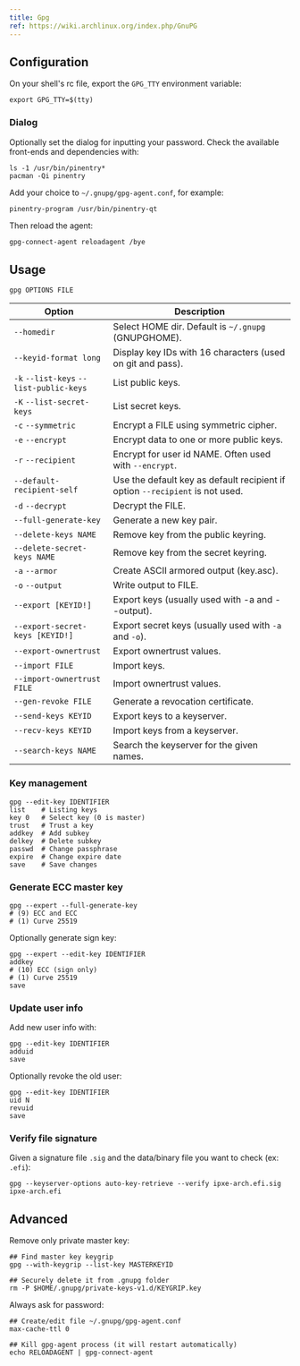 ```yaml
---
title: Gpg
ref: https://wiki.archlinux.org/index.php/GnuPG
---
```


## Configuration

On your shell's rc file,
export the `GPG_TTY` environment variable:

```shell
export GPG_TTY=$(tty)
```

### Dialog

Optionally set the dialog for inputting your password.
Check the available front-ends and dependencies with:

```shell
ls -1 /usr/bin/pinentry*
pacman -Qi pinentry
```

Add your choice to `~/.gnupg/gpg-agent.conf`, for example:

```txt
pinentry-program /usr/bin/pinentry-qt
```

Then reload the agent:

```shell
gpg-connect-agent reloadagent /bye
```

## Usage

```shell
gpg OPTIONS FILE
```

| Option | Description |
| --- | --- |
| `--homedir` | Select HOME dir. Default is `~/.gnupg` (GNUPGHOME). |
| `--keyid-format long` | Display key IDs with 16 characters (used on git and pass). |
| `-k` `--list-keys` `--list-public-keys` | List public keys. |
| `-K` `--list-secret-keys` | List secret keys. |
| `-c` `--symmetric` | Encrypt a FILE using symmetric cipher. |
| `-e` `--encrypt` | Encrypt data to one or more public keys. |
| `-r` `--recipient` | Encrypt for user id NAME. Often used with `--encrypt`. |
| `--default-recipient-self` | Use the default key as default recipient if option `--recipient` is not used. |
| `-d` `--decrypt` | Decrypt the FILE. |
| `--full-generate-key` | Generate a new key pair. |
| `--delete-keys NAME` | Remove key from the public keyring. |
| `--delete-secret-keys NAME` | Remove key from the secret keyring. |
| `-a` `--armor` | Create ASCII armored output (key.asc). |
| `-o` `--output` | Write output to FILE. |
| `--export [KEYID!]` | Export keys (usually used with -a and --output). |
| `--export-secret-keys [KEYID!]` | Export secret keys (usually used with `-a` and `-o`). |
| `--export-ownertrust` | Export ownertrust values. |
| `--import FILE` | Import keys. |
| `--import-ownertrust FILE` | Import ownertrust values. |
| `--gen-revoke FILE` | Generate a revocation certificate. |
| `--send-keys KEYID` | Export keys to a keyserver. |
| `--recv-keys KEYID` | Import keys from a keyserver. |
| `--search-keys NAME` | Search the keyserver for the given names. |

### Key management

```shell
gpg --edit-key IDENTIFIER
list    # Listing keys
key 0   # Select key (0 is master)
trust   # Trust a key
addkey  # Add subkey
delkey  # Delete subkey
passwd  # Change passphrase
expire  # Change expire date
save    # Save changes
```

### Generate ECC master key

```shell
gpg --expert --full-generate-key
# (9) ECC and ECC
# (1) Curve 25519
```

Optionally generate sign key:

```shell
gpg --expert --edit-key IDENTIFIER
addkey
# (10) ECC (sign only)
# (1) Curve 25519
save
```

### Update user info

Add new user info with:

```shell
gpg --edit-key IDENTIFIER
adduid
save
```

Optionally revoke the old user:

```shell
gpg --edit-key IDENTIFIER
uid N
revuid
save
```

### Verify file signature

Given a signature file `.sig` and the data/binary file you want to check (ex: `.efi`):

```shell
gpg --keyserver-options auto-key-retrieve --verify ipxe-arch.efi.sig ipxe-arch.efi
```

## Advanced

Remove only private master key:

```shell
## Find master key keygrip
gpg --with-keygrip --list-key MASTERKEYID

## Securely delete it from .gnupg folder
rm -P $HOME/.gnupg/private-keys-v1.d/KEYGRIP.key
```

Always ask for password:

```shell
## Create/edit file ~/.gnupg/gpg-agent.conf
max-cache-ttl 0

## Kill gpg-agent process (it will restart automatically)
echo RELOADAGENT | gpg-connect-agent
```
